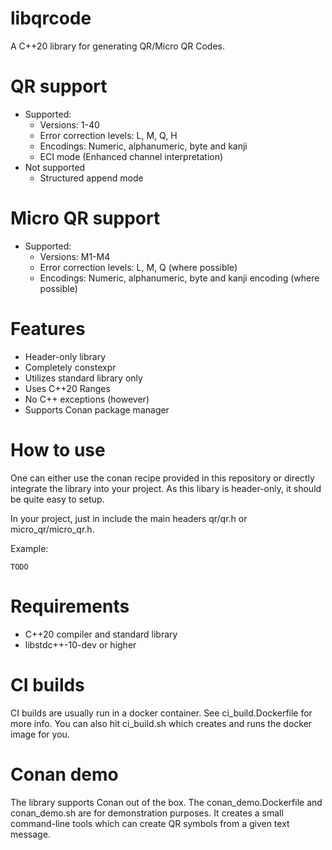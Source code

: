 # libqrcode
A C++20 library for generating QR/Micro QR Codes.

# QR support
* Supported: 
  * Versions: 1-40
  * Error correction levels: L, M, Q, H
  * Encodings: Numeric, alphanumeric, byte and kanji
  * ECI mode (Enhanced channel interpretation)
* Not supported
  * Structured append mode

# Micro QR support
* Supported:
  * Versions: M1-M4
  * Error correction levels: L, M, Q (where possible)
  * Encodings: Numeric, alphanumeric, byte and kanji encoding (where possible)

# Features
* Header-only library
* Completely constexpr
* Utilizes standard library only
* Uses C++20 Ranges
* No C++ exceptions (however)
* Supports Conan package manager

# How to use
One can either use the conan recipe provided in this repository or directly integrate the library into your project.
As this libary is header-only, it should be quite easy to setup.

In your project, just in include the main headers qr/qr.h or micro_qr/micro_qr.h.

Example:
```
TODO
```

# Requirements
* C++20 compiler and standard library
* libstdc++-10-dev or higher

# CI builds
CI builds are usually run in a docker container.
See ci_build.Dockerfile for more info.
You can also hit ci_build.sh which creates and runs the docker image for you.

# Conan demo
The library supports Conan out of the box.
The conan_demo.Dockerfile and conan_demo.sh are for demonstration purposes.
It creates a small command-line tools which can create QR symbols from a given text message.
